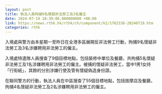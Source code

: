 ```yaml
---
layout: post
title: 執法人員拘捕9名懷疑非法勞工及3名僱主
date: 2024-07-19 18:39:06.000000000 +08:00
link: https://news.rthk.hk/rthk/ch/component/k2/1762338-20240719.htm
categories: rthk
---
```


入境處與警方由本星期一至昨日在全港多區展開反非法勞工行動，拘捕9名懷疑非法勞工及3名涉嫌聘用非法勞工的僱主。

入境處特遣隊人員搜查了9個目標地點，包括裝修中單位及餐廳，共拘捕5名懷疑非法勞工及1名涉嫌聘用非法勞工的僱主。被捕的懷疑非法勞工，當中1男1女持「行街紙」，其餘的分別涉嫌行使及管有懷疑偽造身份證。
 
在聯同警方的行動，執法人員在中區搜查了55個目標地點，包括按摩店及餐廳，拘捕4名懷疑非法勞工及2名涉嫌聘用非法勞工的僱主。

